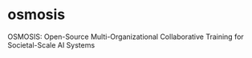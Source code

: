 # osmosis
OSMOSIS: Open-Source Multi-Organizational Collaborative Training for Societal-Scale AI Systems
